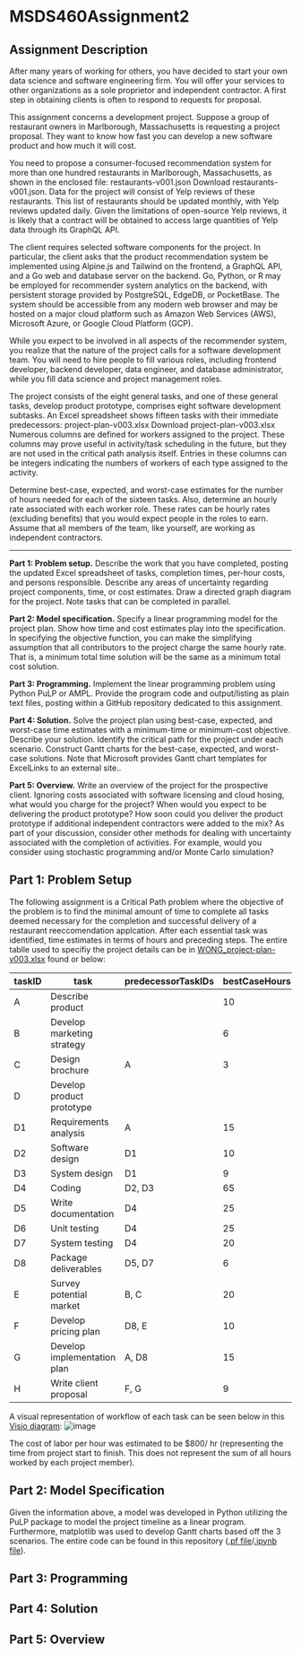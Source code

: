 # MSDS460Assignment2

## Assignment Description
After many years of working for others, you have decided to start your own data science and software engineering firm. You will offer your services to other organizations as a sole proprietor and independent contractor. A first step in obtaining clients is often to respond to requests for proposal. 

This assignment concerns a development project. Suppose a group of restaurant owners in Marlborough, Massachusetts is requesting a project proposal. They want to know how fast you can develop a new software product and how much it will cost.

You need to propose a consumer-focused recommendation system for more than one hundred restaurants in Marlborough, Massachusetts, as shown in the enclosed file: restaurants-v001.json Download restaurants-v001.json. Data for the project will consist of Yelp reviews of these restaurants. This list of restaurants should be updated monthly, with Yelp reviews updated daily. Given the limitations of open-source Yelp reviews, it is likely that a contract will be obtained to access large quantities of Yelp data through its GraphQL API.

The client requires selected software components for the project. In particular, the client asks that the product recommendation system be implemented using Alpine.js and Tailwind on the frontend, a GraphQL API, and a Go web and database server on the backend. Go, Python, or R may be employed for recommender system analytics on the backend, with persistent storage provided by PostgreSQL, EdgeDB, or PocketBase. The system should be accessible from any modern web browser and may be hosted on a major cloud platform such as Amazon Web Services (AWS), Microsoft Azure, or Google Cloud Platform (GCP). 

While you expect to be involved in all aspects of the recommender system, you realize that the nature of the project calls for a software development team. You will need to hire people to fill various roles, including frontend developer, backend developer, data engineer, and database administrator, while you fill data science and project management roles.  

The project consists of the eight general tasks, and one of these general tasks, develop product prototype, comprises eight software development subtasks. An Excel spreadsheet shows fifteen tasks with their immediate predecessors: project-plan-v003.xlsx Download project-plan-v003.xlsx  Numerous columns are defined for workers assigned to the project. These columns may prove useful in activity/task scheduling in the future, but they are not used in the critical path analysis itself. Entries in these columns can be integers indicating the numbers of workers of each type assigned to the activity.

Determine best-case, expected, and worst-case estimates for the number of hours needed for each of the sixteen tasks. Also, determine an hourly rate associated with each worker role. These rates can be hourly rates (excluding benefits) that you would expect people in the roles to earn. Assume that all members of the team, like yourself, are working as independent contractors.
 
 ---
**Part 1: Problem setup.**  Describe the work that you have completed, posting the updated Excel spreadsheet of tasks, completion times, per-hour costs, and persons responsible. Describe any areas of uncertainty regarding project components, time, or cost estimates. Draw a directed graph diagram for the project. Note tasks that can be completed in parallel.

**Part 2: Model specification.** Specify a linear programming model for the project plan. Show how time and cost estimates play into the specification. In specifying the objective function, you can make the simplifying assumption that all contributors to the project charge the same hourly rate. That is, a minimum total time solution will be the same as a minimum total cost solution.

**Part 3: Programming.** Implement the linear programming problem using Python PuLP or AMPL. Provide the program code and output/listing as plain text files, posting within a GitHub repository dedicated to this assignment. 

**Part 4: Solution.** Solve the project plan using best-case, expected, and worst-case time estimates with a minimum-time or minimum-cost objective. Describe your solution. Identify the critical path for the project under each scenario. Construct Gantt charts for the best-case, expected, and worst-case solutions. Note that Microsoft provides Gantt chart templates for ExcelLinks to an external site..

**Part 5: Overview.** Write an overview of the project for the prospective client. Ignoring costs associated with software licensing and cloud hosing, what would you charge for the project? When would you expect to be delivering the product prototype? How soon could you deliver the product prototype if additional independent contractors were added to the mix? As part of your discussion, consider other methods for dealing with uncertainty associated with the completion of activities. For example, would you consider using stochastic programming and/or Monte Carlo simulation?

## Part 1: Problem Setup
The following assignment is a Critical Path problem where the objective of the problem is to find the minimal amount of time to complete all tasks deemed necessary for the completion and successful delivery of a restaurant reeccomendation applcation. After each essential task was identified, time estimates in terms of hours and preceding steps. The entire tablle used to specifiy the project details can be in [WONG_project-plan-v003.xlsx](WONG_project-plan-v003.xlsx) found or below:

| taskID | task                        | predecessorTaskIDs | bestCaseHours | expectedHours | worstCaseHours | projectManager | frontendDeveloper | backendDeveloper | dataScientist | dataEngineer |
|--------|-----------------------------|--------------------|---------------|---------------|----------------|----------------|-------------------|------------------|---------------|--------------|
| A      | Describe product            |                    | 10            | 18            | 25             | x              |                   |                  |               |              |
| B      | Develop marketing strategy  |                    | 6             | 20            | 22             |                |                   | x                |               |              |
| C      | Design brochure             | A                  | 3             | 6             | 10             | x              |                   |                  |               |              |
| D      | Develop product prototype   |                    |               |               |                |                |                   |                  |               |              |
| D1     | Requirements analysis       | A                  | 15            | 30            | 60             |                |                   | x                | x             |              |
| D2     | Software design             | D1                 | 10            | 15            | 20             | x              |                   |                  |               |              |
| D3     | System design               | D1                 | 9             | 10            | 18             |                |                   |                  |               |              |
| D4     | Coding                      | D2, D3             | 65            | 100           | 170            |                |                   |                  | x             | x            |
| D5     | Write documentation         | D4                 | 25            | 30            | 50             |                |                   |                  |               |              |
| D6     | Unit testing                | D4                 | 25            | 50            | 72             |                |                   |                  | x             |              |
| D7     | System testing              | D4                 | 20            | 23            | 30             |                |                   |                  |               | x            |
| D8     | Package deliverables        | D5, D7             | 6             | 10            | 20             |                |                   |                  |               |              |
| E      | Survey potential market     | B, C               | 20            | 50            | 70             | x              |                   |                  | x             |              |
| F      | Develop pricing plan        | D8, E              | 10            | 12            | 15             |                |                   |                  |               | x            |
| G      | Develop implementation plan | A, D8              | 15            | 26            | 35             |                |                   |                  |               | x            |
| H      | Write client proposal       | F, G               | 9             | 15            | 20             | x              |                   |                  |               |              |

A visual representation of workflow of each task can be seen below in this [Visio diagram](Wong_Assignment4.vsdx):
![image](https://github.com/user-attachments/assets/c7f55a7d-7863-497d-bf16-0006b4f54765)

The cost of labor per hour was estimated to be $800/ hr (representing the time from project start to finish. This does not represent the sum of all hours worked by each project member).

## Part 2: Model Specification
Given the information above, a model was developed in Python utilizing the PuLP package to model the project timeline as a linear program. Furthermore, matplotlib was used to develop Gantt charts based off the 3 scenarios. The entire code can be found in this repository ([.pf file](wong_msds460_Assignment2.py)/[.ipynb file](Wong_MSDS460_Assignment2.ipynb)).

## Part 3: Programming

## Part 4: Solution

## Part 5: Overview
